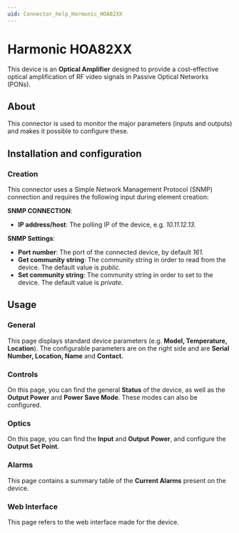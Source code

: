 ```yaml
---
uid: Connector_help_Harmonic_HOA82XX
---
```


# Harmonic HOA82XX

This device is an **Optical Amplifier** designed to provide a cost-effective optical amplification of RF video signals in Passive Optical Networks (PONs).

## About

This connector is used to monitor the major parameters (inputs and outputs) and makes it possible to configure these.

## Installation and configuration

### Creation

This connector uses a Simple Network Management Protocol (SNMP) connection and requires the following input during element creation:

**SNMP CONNECTION**:

- **IP address/host**: The polling IP of the device, e.g. *10.11.12.13.*

**SNMP Settings**:

- **Port number**: The port of the connected device, by default *161.*
- **Get community string**: The community string in order to read from the device. The default value is *public*.
- **Set community string**: The community string in order to set to the device. The default value is *private.*

## Usage

### General

This page displays standard device parameters (e.g. **Model, Temperature, Location**). The configurable parameters are on the right side and are **Serial Number, Location, Name** and **Contact.**

### Controls

On this page, you can find the general **Status** of the device, as well as the **Output Power** and **Power Save Mode**. These modes can also be configured.

### Optics

On this page, you can find the **Input** and **Output** **Power**, and configure the **Output Set Point**.

### Alarms

This page contains a summary table of the **Current Alarms** present on the device.

### Web Interface

This page refers to the web interface made for the device.
